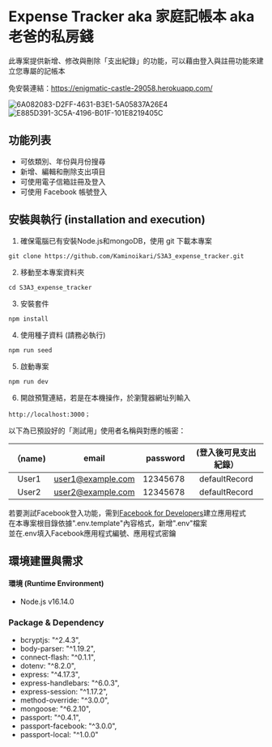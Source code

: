 # Expense Tracker aka 家庭記帳本 aka 老爸的私房錢
此專案提供新增、修改與刪除「支出紀錄」的功能，可以藉由登入與註冊功能來建立您專屬的記帳本

免安裝連結：https://enigmatic-castle-29058.herokuapp.com/ 

![6A082083-D2FF-4631-B3E1-5A05837A26E4](https://user-images.githubusercontent.com/55652178/162565426-056c6809-47f9-4345-a503-f462c39d8c22.jpeg)
![E885D391-3C5A-4196-B01F-101E8219405C](https://user-images.githubusercontent.com/55652178/162565430-ebe471ba-8180-4a7a-bae4-0d9995541bbf.jpeg)


## 功能列表
- 可依類別、年份與月份搜尋
- 新增、編輯和刪除支出項目
- 可使用電子信箱註冊及登入
- 可使用 Facebook 帳號登入


## 安裝與執行 (installation and execution)
1. 確保電腦已有安裝Node.js和mongoDB，使用 git 下載本專案
```
git clone https://github.com/Kaminoikari/S3A3_expense_tracker.git
```
2. 移動至本專案資料夾
```
cd S3A3_expense_tracker
```
3. 安裝套件
```
npm install
```
4. 使用種子資料 (請務必執行)
```
npm run seed
```
5. 啟動專案
```
npm run dev
```

6. 開啟預覽連結，若是在本機操作，於瀏覽器網址列輸入
```
http://localhost:3000；
```

以下為已預設好的「測試用」使用者名稱與對應的帳密：

|（name) | email | password | (登入後可見支出紀錄）|
|:-----:|:-----:|------:|:-----:|
| User1   |  user1@example.com  |   12345678 | defaultRecord |
| User2   |  user2@example.com  |   12345678 | defaultRecord |


若要測試Facebook登入功能，需到[Facebook for Developers](https://developers.facebook.com/)建立應用程式  
在本專案根目錄依據".env.template"內容格式，新增".env"檔案  
並在.env填入Facebook應用程式編號、應用程式密鑰  


## 環境建置與需求
#### 環境 (Runtime Environment)
* Node.js v16.14.0  
### Package & Dependency
* bcryptjs: "^2.4.3",
* body-parser: "^1.19.2",
* connect-flash: "^0.1.1",
* dotenv: "^8.2.0",
* express: "^4.17.3",
* express-handlebars: "^6.0.3",
* express-session: "^1.17.2",
* method-override: "^3.0.0",
* mongoose: "^6.2.10",
* passport: "^0.4.1",
* passport-facebook: "^3.0.0",
* passport-local: "^1.0.0"
